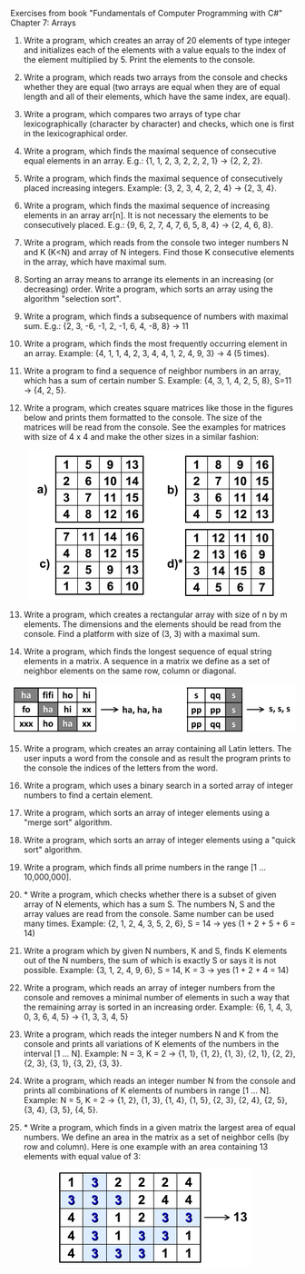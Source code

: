 Exercises from book "Fundamentals of Computer Programming with C#" Chapter 7: Arrays

1. Write a program, which creates an array of 20 elements of type 
integer and initializes each of the elements with a value equals to the 
index of the element multiplied by 5. Print the elements to the console. 

2. Write a program, which reads two arrays from the console and checks 
whether they are equal (two arrays are equal when they are of equal 
length and all of their elements, which have the same index, are equal). 

3. Write a program, which compares two arrays of type char 
lexicographically (character by character) and checks, which one is first 
in the lexicographical order. 

4. Write a program, which finds the maximal sequence of consecutive 
equal elements in an array. E.g.: {1, 1, 2, 3, 2, 2, 2, 1} -> {2, 2, 2}. 

5. Write a program, which finds the maximal sequence of consecutively 
placed increasing integers. Example: {3, 2, 3, 4, 2, 2, 4} -> {2, 3, 4}. 

6. Write a program, which finds the maximal sequence of increasing 
elements in an array arr[n]. It is not necessary the elements to be 
consecutively placed. E.g.: {9, 6, 2, 7, 4, 7, 6, 5, 8, 4} -> {2, 4, 6, 8}. 

7. Write a program, which reads from the console two integer numbers N 
and K (K<N) and array of N integers. Find those K consecutive 
elements in the array, which have maximal sum. 

8. Sorting an array means to arrange its elements in an increasing (or 
decreasing) order. Write a program, which sorts an array using the 
algorithm "selection sort". 

9. Write a program, which finds a subsequence of numbers with 
maximal sum. E.g.: {2, 3, -6, -1, 2, -1, 6, 4, -8, 8} -> 11 

10. Write a program, which finds the most frequently occurring element in 
an array. Example: {4, 1, 1, 4, 2, 3, 4, 4, 1, 2, 4, 9, 3} -> 4 (5 times). 

11. Write a program to find a sequence of neighbor numbers in an array, 
which has a sum of certain number S. Example: {4, 3, 1, 4, 2, 5, 8}, 
S=11 -> {4, 2, 5}. 

12. Write a program, which creates square matrices like those in the 
figures below and prints them formatted to the console. The size of the 
matrices will be read from the console. See the examples for matrices 
with size of 4 x 4 and make the other sizes in a similar fashion:
<p align="center"> 
<img src="https://github.com/MiroM73/Images/blob/master/c_Sharp_Chap7_Ex12.png">
</p>

    
13. Write a program, which creates a rectangular array with size of n by m 
elements. The dimensions and the elements should be read from the 
console. Find a platform with size of (3, 3) with a maximal sum. 

14. Write a program, which finds the longest sequence of equal string 
elements in a matrix. A sequence in a matrix we define as a set of 
neighbor elements on the same row, column or diagonal. 
<p align="center"> 
<img src="https://github.com/MiroM73/Images/blob/master/c_Sharp_Chap7_Ex14.png">
</p>


15. Write a program, which creates an array containing all Latin letters. 
The user inputs a word from the console and as result the program 
prints to the console the indices of the letters from the word. 

16. Write a program, which uses a binary search in a sorted array of 
integer numbers to find a certain element. 

17. Write a program, which sorts an array of integer elements using a "merge 
sort" algorithm. 

18. Write a program, which sorts an array of integer elements using a "quick 
sort" algorithm. 

19. Write a program, which finds all prime numbers in the range 
[1 ... 10,000,000]. 

20. \* Write a program, which checks whether there is a subset of given 
array of N elements, which has a sum S. The numbers N, S and the array 
values are read from the console. Same number can be used many times. 
Example: {2, 1, 2, 4, 3, 5, 2, 6}, S = 14 -> yes (1 + 2 + 5 + 6 = 14) 

21. Write a program which by given N numbers, K and S, finds K elements out 
of the N numbers, the sum of which is exactly S or says it is not possible. 
Example: {3, 1, 2, 4, 9, 6}, S = 14, K = 3 -> yes (1 + 2 + 4 = 14) 

22. Write a program, which reads an array of integer numbers from the 
console and removes a minimal number of elements in such a way 
that the remaining array is sorted in an increasing order. 
Example: {6, 1, 4, 3, 0, 3, 6, 4, 5} -> {1, 3, 3, 4, 5} 

23. Write a program, which reads the integer numbers N and K from the 
console and prints all variations of K elements of the numbers in the 
interval [1 ... N]. Example: N = 3, K = 2 -> {1, 1}, {1, 2}, {1, 3}, {2, 1}, 
{2, 2}, {2, 3}, {3, 1}, {3, 2}, {3, 3}. 
24. Write a program, which reads an integer number N from the console and 
prints all combinations of K elements of numbers in range [1 ... N]. 
Example: N = 5, K = 2 -> {1, 2}, {1, 3}, {1, 4}, {1, 5}, {2, 3}, {2, 4}, 
{2, 5}, {3, 4}, {3, 5}, {4, 5}. 

25. \* Write a program, which finds in a given matrix the largest area of 
equal numbers. We define an area in the matrix as a set of neighbor 
cells (by row and column). Here is one example with an area containing 
13 elements with equal value of 3:       
<p align="center"> 
<img src="https://github.com/MiroM73/Images/blob/master/c_Sharp_Chap7_Ex25.png">
</p>  

